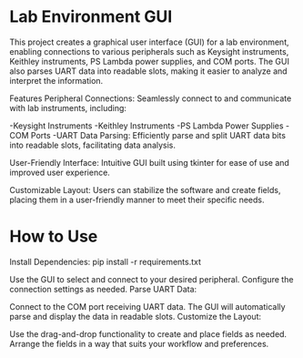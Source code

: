 # Lab Environment GUI

This project creates a graphical user interface (GUI) for a lab environment, enabling connections to various peripherals such as Keysight instruments, Keithley instruments, PS Lambda power supplies, and COM ports.
The GUI also parses UART data into readable slots, making it easier to analyze and interpret the information.

Features
Peripheral Connections: Seamlessly connect to and communicate with lab instruments, including:

  -Keysight Instruments
  -Keithley Instruments
  -PS Lambda Power Supplies
  -COM Ports
  -UART Data Parsing: Efficiently parse and split UART data bits into readable slots, facilitating data analysis.

User-Friendly Interface: Intuitive GUI built using tkinter for ease of use and improved user experience.

Customizable Layout: Users can stabilize the software and create fields, placing them in a user-friendly manner to meet their specific needs.

# How to Use

Install Dependencies:
  pip install -r requirements.txt


Use the GUI to select and connect to your desired peripheral.
Configure the connection settings as needed.
Parse UART Data:

Connect to the COM port receiving UART data.
The GUI will automatically parse and display the data in readable slots.
Customize the Layout:

Use the drag-and-drop functionality to create and place fields as needed.
Arrange the fields in a way that suits your workflow and preferences.
